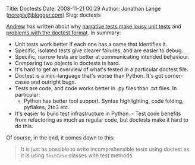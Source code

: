 Title: Doctests
Date: 2008-11-21 00:29
Author: Jonathan Lange (noreply@blogger.com)
Slug: doctests

[Andrew](http://andrew.puzzling.org/) has written about why [narrative
tests make lousy unit
tests](http://andrew.puzzling.org/diary/2008/October/23/narrative-tests)
and [problems with the doctest
format](http://andrew.puzzling.org/diary/2008/October/24/more-doctest-problems).
In summary:  

-   Unit tests work better if each one has a name that identifies it.
-   Specific, isolated tests give clearer failures, and are easier to
    debug.
-   Specific, narrow tests are better at communicating intended
    behaviour.
-   Comparing two objects in doctests is hard.
-   It's hard to get an overview of what's tested in a particular
    doctest file.
-   Doctest is a mini-language that's worse than Python. It's got
    corner-cases and outright bugs.
-   <span>Tests are code, and code works better in .py files than .txt
    files.</span> In particular:
    -   Python has better tool support. Syntax highlighting, code
        folding, pyflakes, 2to3 etc.  
   -   It's easier to build test infrastructure in Python.
    -   Test code benefits from refactoring as much as regular code, but
        doctests make it hard to do this.

Of course, in the end, it comes down to this:  

> It is just as possible to write incomprehensible tests using doctest
> as it is using `TestCase` classes with test methods.  

